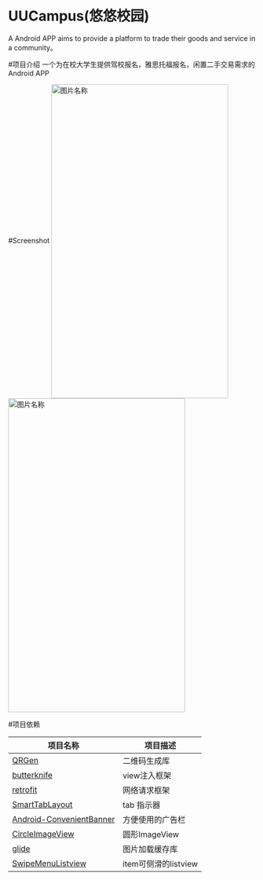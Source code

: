 # UUCampus(悠悠校园)
A Android APP aims to provide a platform to trade their goods and service in a community。

#项目介绍
一个为在校大学生提供驾校报名，雅思托福报名，闲置二手交易需求的Android APP

#Screenshot
<img src="http://imglf2.nosdn.127.net/img/VkpRTTBCa05EeDhOekxHdS9zUUpzVzd0aGVsa1VHOHArcVp6N0FFRm44Nk9oVHVJZEQvRzVBPT0.jpg?imageView&thumbnail=500x0&quality=96&stripmeta=0&type=jpg" width = "360" height = "640" alt="图片名称" align=center />
<img src="http://imglf0.nosdn.127.net/img/VkpRTTBCa05EeDhOekxHdS9zUUpzY3dxdDVYVC8wbFRKM2pldmZqWFZtUDQyRE5jblMzUzVBPT0.jpg?imageView&thumbnail=500x0&quality=96&stripmeta=0&type=jpg" width = "360" height = "640" alt="图片名称" align=center />

#项目依赖
</br>

项目名称|项目描述
-------|-------
[QRGen][1]|二维码生成库
[butterknife][2]|view注入框架
[retrofit][3]|网络请求框架
[SmartTabLayout][4]|tab 指示器
[Android-ConvenientBanner][5]|方便使用的广告栏
[CircleImageView][6]|圆形ImageView
[glide][7]|图片加载缓存库
[SwipeMenuListview][8]|item可侧滑的listview


[1]:https://github.com/kenglxn/QRGen
[2]:https://github.com/JakeWharton/butterknife
[3]:https://github.com/square/retrofit
[4]:https://github.com/ogaclejapan/SmartTabLayout
[5]:https://github.com/saiwu-bigkoo/Android-ConvenientBanner
[6]:https://github.com/hdodenhof/CircleImageView
[7]:https://github.com/bumptech/glide
[8]:https://github.com/baoyongzhang/SwipeMenuListView
